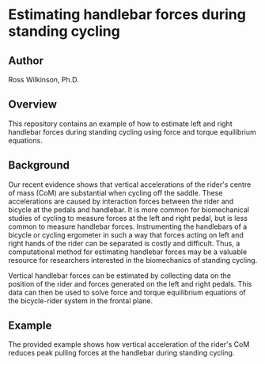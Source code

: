 # Estimating handlebar forces during standing cycling

## Author

Ross Wilkinson, Ph.D.

## Overview

This repository contains an example of how to estimate left and right handlebar forces during standing cycling using force and torque equilibrium equations.

## Background

Our recent evidence shows that vertical accelerations of the rider's centre of mass (CoM) are substantial when cycling off the saddle. These accelerations are caused by interaction forces between the rider and bicycle at the pedals and handlebar. It is more common for biomechanical studies of cycling to measure forces at the left and right pedal, but is less common to measure handlebar forces. Instrumenting the handlebars of a bicycle or cycling ergometer in such a way that forces acting on left and right hands of the rider can be separated is costly and difficult. Thus, a computational method for estimating handlebar forces may be a valuable resource for researchers interested in the biomechanics of standing cycling.

Vertical handlebar forces can be estimated by collecting data on the position of the rider and forces generated on the left and right pedals. This data can then be used to solve force and torque equilibrium equations of the bicycle-rider system in the frontal plane.

## Example

The provided example shows how vertical acceleration of the rider's CoM reduces peak pulling forces at the handlebar during standing cycling.
